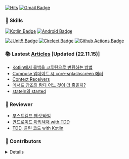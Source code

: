 [![Hits](https://hits.seeyoufarm.com/api/count/incr/badge.svg?url=https%3A%2F%2Fgithub.com%2FBeokBeok&count_bg=%2379C83D&title_bg=%23555555&icon=&icon_color=%23E7E7E7&title=hits&edge_flat=false)](https://hits.seeyoufarm.com)
[![Gmail Badge](https://img.shields.io/badge/-Gmail-d14836?style=flat-square&logo=Gmail&logoColor=white&link=mailto:kekemusa37@gmail.com)](mailto:kekemusa37@gmail.com)

### 🌟 Skills
[![Kotlin Badge](http://img.shields.io/badge/-Kotlin-blue?style=for-the-badge&logo=kotlin&link=https://kotlinlang.org/docs/reference/)](https://kotlinlang.org/docs/reference/)
[![Android Badge](http://img.shields.io/badge/-Android-brightgreen?style=for-the-badge&logo=android&link=https://d.android.com/)](https://d.android.com/)

[![JUnit5 Badge](http://img.shields.io/badge/-JUnit5-green?style=for-the-badge&logo=junit5&link=https://junit.org/junit5/docs/current/user-guide/)](https://junit.org/junit5/docs/current/user-guide/)
[![Circleci Badge](http://img.shields.io/badge/-Circleci-black?style=for-the-badge&logo=circleci&link=https://circleci.com/)](https://circleci.com/)
[![Github Actions Badge](http://img.shields.io/badge/-GithubActions-9cf?style=for-the-badge&logo=github-actions&link=https://docs.github.com/en/actions/)](https://docs.github.com/en/actions/)

### 📚 Lastest [Articles](https://bit.ly/2AcJ9G8) [Updated (22.11.15)]
- [Kotlin에서 콜백을 코루틴으로 변환하는 방법](https://velog.io/@beokbeok/Kotlin%EC%97%90%EC%84%9C-%EC%BD%9C%EB%B0%B1%EC%9D%84-%EC%BD%94%EB%A3%A8%ED%8B%B4%EC%9C%BC%EB%A1%9C-%EB%B3%80%ED%99%98%ED%95%98%EB%8A%94-%EB%B0%A9%EB%B2%95)
- [Compose 업데이트 시 core-splashscreen 에러](https://velog.io/@beokbeok/Compose-%EC%97%85%EB%8D%B0%EC%9D%B4%ED%8A%B8-%EC%8B%9C-core-splashscreen-%EC%97%90%EB%9F%AC)
- [Context Receivers](https://beokbeok.notion.site/Context-Receivers-0547ee662d4648a8a38fdc74e3531a45)
- [메서드 참조와 람다 어느 것이 더 좋을까?](https://beokbeok.notion.site/a4db73e6e0f34dcbbd394ed7eeed6e08)
- [stateIn의 started](https://beokbeok.notion.site/stateIn-started-7882d6a7d0a24f6d90a42b342e64bfd2)

### 📝 Reviewer
- [부스트캠프 웹·모바일](https://boostcamp.connect.or.kr/mentor_contributor.html)
- [안드로이드 아키텍처 with TDD](https://edu.nextstep.camp/c/QT9zj8KN/)
- [TDD, 클린 코드 with Kotlin](https://edu.nextstep.camp/c/Z9QeJlCi/)

### 🤝 Contributors 
<details>

[![Repository Card](https://widget.realdeveloper.pro/api/card?user=beokbeok&repo=DroidKnights2021_App)](https://github.com/droidknights/DroidKnights2021_App)

</details>
